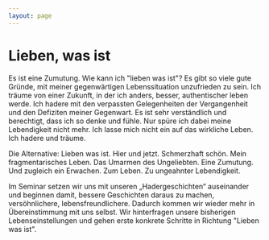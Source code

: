 ```yaml
---
layout: page
---
```


# Lieben, was ist

Es ist eine Zumutung. Wie kann ich "lieben was ist"? Es gibt so viele gute Gründe, mit meiner gegenwärtigen Lebenssituation unzufrieden zu sein. Ich träume von einer Zukunft, in der ich anders, besser, authentischer leben werde. Ich hadere mit den verpassten Gelegenheiten der Vergangenheit und den Defiziten meiner Gegenwart. Es ist sehr verständlich und berechtigt, dass ich so denke und fühle. Nur spüre ich dabei meine Lebendigkeit nicht mehr. Ich lasse mich nicht ein auf das wirkliche Leben. Ich hadere und träume.

Die Alternative: Lieben was ist. Hier und jetzt. Schmerzhaft schön. Mein fragmentarisches Leben. Das Umarmen des Ungeliebten. Eine Zumutung. Und zugleich ein Erwachen. Zum Leben. Zu ungeahnter Lebendigkeit.

Im Seminar setzen wir uns mit unseren „Hadergeschichten“ auseinander und beginnen damit, bessere Geschichten daraus zu machen, versöhnlichere, lebensfreundlichere. Dadurch kommen wir wieder mehr in Übereinstimmung mit uns selbst.  Wir hinterfragen unsere bisherigen Lebenseinstellungen und gehen erste konkrete Schritte in Richtung "Lieben was ist".